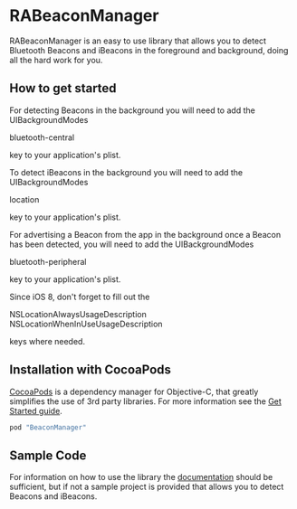 RABeaconManager
=============

RABeaconManager is an easy to use library that allows you to detect Bluetooth Beacons and iBeacons in the foreground and background, doing all the hard work for you.

How to get started
------------------
For detecting Beacons in the background you will need to add the UIBackgroundModes

bluetooth-central

key to your application's plist.

To detect iBeacons in the background you will need to add the UIBackgroundModes

location

key to your application's plist.

For advertising a Beacon from the app in the background once a Beacon has been detected, you will need to add the UIBackgroundModes

bluetooth-peripheral

key to your application's plist.

Since iOS 8, don't forget to fill out the

NSLocationAlwaysUsageDescription
NSLocationWhenInUseUsageDescription

keys where needed.

Installation with CocoaPods
---------------------------
[CocoaPods](http://cocoapods.org) is a dependency manager for Objective-C, that greatly simplifies the use of 3rd party libraries. For more information see the [Get Started guide](http://guides.cocoapods.org/using/getting-started.html).
```ruby
pod "BeaconManager"
```

Sample Code
-----------
For information on how to use the library the [documentation](http://cocoadocs.org/docsets/BeaconManager) should be sufficient, but if not a sample project is provided that allows you to detect Beacons and iBeacons.
